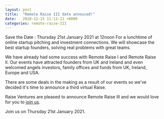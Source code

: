 ```yaml
---
layout: post
title:  "Remote Raise III date annouced!"
date:   2020-12-15 11:11:11 +0000
categories: remote-raise-III
---
```

Save the Date : Thursday 21st January 2021 at 12noon
For a lunchtime of online startup pitching and investment connections. We will showcase the best startup founders, solving real problems with great teams.

We have already had some success with Remote Raise I and Remote Raise II. Our events have attracted founders from UK and Ireland and even welcomed angels investors, family offices and funds from UK, Ireland, Europe and USA. 

There are some deals in the making as a result of our events so we've decided it's time to announce a third virtual Raise.

Raise Ventures are pleased to announce Remote Raise III and we would love for you to  [join us][join-us].

Join us on Thursday 21st January 2021.

[join-us]: https://us02web.zoom.us/meeting/register/tZIoduGtpzwrGdQJAfY6SuHLBqPvnwpL4bO9?utm_source=Remote+Raise+III&utm_campaign=318a903eec-EMAIL_CAMPAIGN_2020_08_20_07_42_COPY_01&utm_medium=email&utm_term=0_3ac8b4e4a2-318a903eec-170141052&mc_cid=318a903eec&mc_eid=4f6f4ae725

